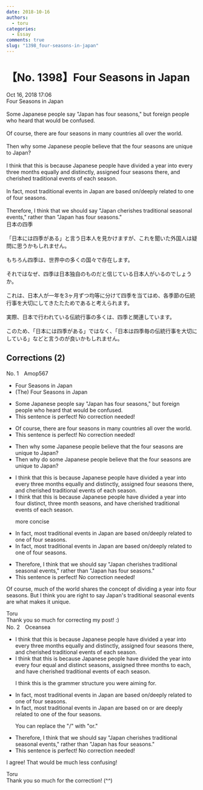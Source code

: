 ```yaml
---
date: 2018-10-16
authors:
  - toru
categories:
  - Essay
comments: true
slug: "1398_four-seasons-in-japan"
---
```


# 【No. 1398】Four Seasons in Japan
<div class="date">Oct 16, 2018 17:06</div>
<div id="post"><div id="body_show_ori">
Four Seasons in Japan<br/><br/>Some Japanese people say "Japan has four seasons," but foreign people who heard that would be confused.<br/><br/>Of course, there are four seasons in many countries all over the world.<br/><br/>Then why some Japanese people believe that the four seasons are unique to Japan?<br/><br/>I think that this is because Japanese people have divided a year into every three months equally and distinctly, assigned four seasons there, and cherished traditional events of each season.<br/><br/>In fact, most traditional events in Japan are based on/deeply related to one of four seasons.<br/><br/>Therefore, I think that we should say "Japan cherishes traditional seasonal events," rather than "Japan has four seasons."
</div></div>

<!-- more -->

<div id="post_ja"><div id="body_show_mo">
日本の四季<br/><br/>「日本には四季がある」と言う日本人を見かけますが、これを聞いた外国人は疑問に思うかもしれません。<br/><br/>もちろん四季は、世界中の多くの国々で存在します。<br/><br/>それではなぜ、四季は日本独自のものだと信じている日本人がいるのでしょうか。<br/><br/>これは、日本人が一年を3ヶ月ずつ均等に分けて四季を当てはめ、各季節の伝統行事を大切にしてきたたためであると考えられます。<br/><br/>実際、日本で行われている伝統行事の多くは、四季と関連しています。<br/><br/>このため、「日本には四季がある」ではなく、「日本は四季毎の伝統行事を大切にしている」などと言うのが良いかもしれません。
</div></div>

## Corrections (2)
<div id="block"><div class="first_name"> No. 1　<span class="just_name">Amop567</span></div><div id="block2">
<ul class="correction_field">
<li class="incorrect">Four Seasons in Japan</li>
<li class="corrected correct">
<span class="f_blue">(The)</span> Four Seasons in Japan
</li>
</ul>
<ul class="correction_field">
<li class="incorrect">Some Japanese people say "Japan has four seasons," but foreign people who heard that would be confused.</li>
<li class="corrected perfect">This sentence is perfect! No correction needed!</li>
</ul>
<ul class="correction_field">
<li class="incorrect">Of course, there are four seasons in many countries all over the world.</li>
<li class="corrected perfect">This sentence is perfect! No correction needed!</li>
</ul>
<ul class="correction_field">
<li class="incorrect">Then why some Japanese people believe that the four seasons are unique to Japan?</li>
<li class="corrected correct">
Then why <span class="f_blue">do </span>some Japanese people believe that the four seasons are unique to Japan?
</li>
</ul>
<ul class="correction_field">
<li class="incorrect">I think that this is because Japanese people have divided a year into every three months equally and distinctly, assigned four seasons there, and cherished traditional events of each season.</li>
<li class="corrected correct">
I think that this is because Japanese people have divided a year into <span class="f_blue">four distinct, three month</span> seasons, and <span class="f_blue">have</span> cherished traditional events of each season.
<p class="correction_comment">more concise</p>
</li>
</ul>
<ul class="correction_field">
<li class="incorrect">In fact, most traditional events in Japan are based on/deeply related to one of four seasons.</li>
<li class="corrected correct">
In fact, most traditional events in Japan are <span class="sline"><span class="f_red">based on/</span></span>deeply related to one of four seasons.
</li>
</ul>
<ul class="correction_field">
<li class="incorrect">Therefore, I think that we should say "Japan cherishes traditional seasonal events," rather than "Japan has four seasons."</li>
<li class="corrected perfect">This sentence is perfect! No correction needed!</li>
</ul>
<p class="comment_small">
 Of course, much of the world shares the concept of dividing a year into four seasons. But I think you are right to say Japan's traditional seasonal events are what makes it unique.
</p>

</div><div class="name"><span class="just_name">Toru</span><br>
Thank you so much for correcting my post! :)
</div>
</div>
<div id="block"><div class="first_name"> No. 2　<span class="just_name">Oceansea</span></div><div id="block2">
<ul class="correction_field">
<li class="incorrect">I think that this is because Japanese people have divided a year into every three months equally and distinctly, assigned four seasons there, and cherished traditional events of each season.</li>
<li class="corrected correct">
I think that this is because Japanese people have divided <span class="f_blue">the </span>year into <span class="f_red"><span class="sline">every </span></span><span class="f_blue">four </span><span class="f_blue">equal </span>and <span class="f_blue">distinct </span><span class="f_blue">seasons</span>, assigned <span class="f_blue">three months to each</span>, and <span class="f_blue">have </span>cherished traditional events of each season.
<p class="correction_comment">I think this is the grammer structure you were aiming for.</p>
</li>
</ul>
<ul class="correction_field">
<li class="incorrect">In fact, most traditional events in Japan are based on/deeply related to one of four seasons.</li>
<li class="corrected correct">
In fact, most traditional events in Japan are based on <span class="f_blue">or are</span> deeply related to one of <span class="f_blue">the </span>four seasons.
<p class="correction_comment">You can replace the "/" with "or."</p>
</li>
</ul>
<ul class="correction_field">
<li class="incorrect">Therefore, I think that we should say "Japan cherishes traditional seasonal events," rather than "Japan has four seasons."</li>
<li class="corrected perfect">This sentence is perfect! No correction needed!</li>
</ul>
<p class="comment_small">
 I agree! That would be much less confusing!
</p>

</div><div class="name"><span class="just_name">Toru</span><br>
Thank you so much for the correction! (^^)
</div>
</div>
